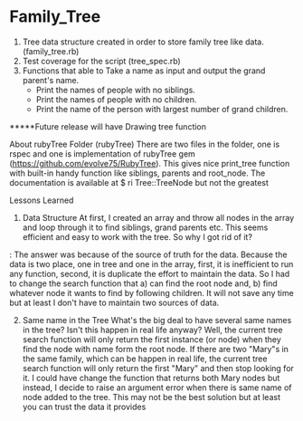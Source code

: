 # Family_Tree
1. Tree data structure created in order to store family tree like data. (family_tree.rb)
2. Test coverage for the script (tree_spec.rb)
3. Functions that able to
Take a name as input and output the grand parent's name.
    * Print the names of people with no siblings.
    * Print the names of people with no children.
    * Print the name of the person with largest number of grand children.

*****Future release will have Drawing tree function

About rubyTree Folder (rubyTree)
There are two files in the folder, one is rspec and one is implementation of rubyTree gem (https://github.com/evolve75/RubyTree).
This gives nice print_tree function with built-in handy function like siblings, parents and root_node.
The documentation is available at $ ri Tree::TreeNode but not the greatest

Lessons Learned

1. Data Structure
At first, I created an array and throw all nodes in the array and loop through it to find siblings, grand parents etc. This seems efficient and easy to work with the tree. So why I got rid of it?

: The answer was because of the source of truth for the data. Because the data is two place, one in tree and one in the array, first, it is inefficient to run any function, second, it is duplicate the effort to maintain the data. So I had to change the search function that a) can find the root node and, b) find whatever node it wants to find by following children.  It will not save any time but at least I don't have to maintain two sources of data.

2. Same name in the Tree
What's the big deal to have several same names in the tree? Isn't this happen in real life anyway? Well, the current tree search function will only return the first instance (or node) when they find the node with name form the root node. If there are two "Mary"s in the same family, which can be happen in real life, the current tree search function will only return the first "Mary" and then stop looking for it. I could have change the function that returns both Mary nodes but instead, I decide to raise an argument error when there is same name of node added to the tree. This may not be the best solution but at least you can trust the data it provides